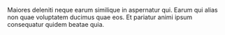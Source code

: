 Maiores deleniti neque earum similique in aspernatur qui. Earum qui alias non quae voluptatem ducimus quae eos. Et pariatur animi ipsum consequatur quidem beatae quia.